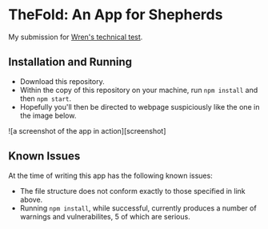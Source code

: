 # TheFold: An App for Shepherds

My submission for [Wren's technical test](https://github.com/WrenKitchensLtd/wren-js-task).

## Installation and Running

* Download this repository.
* Within the copy of this repository on your machine, run `npm install` and then `npm start`.
* Hopefully you'll then be directed to webpage suspiciously like the one in the image below.

![a screenshot of the app in action][screenshot]

## Known Issues

At the time of writing this app has the following known issues:

* The file structure does not conform exactly to those specified in link above.
* Running `npm install`, while successful, currently produces a number of warnings and vulnerabilites, 5 of which are serious.
